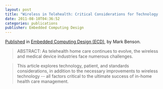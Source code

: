 ```yaml
---
layout: post
title: "Wireless in Telehealth: Critical Considerations for Technology Adoption"
date: 2011-08-10T04:36:52
categories: publications
publisher: Embedded Computing Design
---
```


[Published](http://embedded-computing.com/articles/wireless-telehealth-strategy-logic-pd/) in [Embedded Computing Design (ECD)](http://embedded-computing.com/), by Mark Benson. 

> ABSTRACT: As telehealth home care continues to evolve, the wireless and medical device industries face numerous challenges. 

> This article explores technology, patient, and standards considerations, in addition to the necessary improvements to wireless technology -- all factors critical to the ultimate success of in-home health care management.

